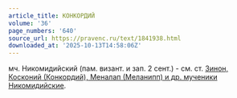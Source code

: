 ```yaml
---
article_title: КОНКОРДИЙ
volume: '36'
page_numbers: '640'
source_url: https://pravenc.ru/text/1841938.html
downloaded_at: '2025-10-13T14:58:06Z'
---
```


мч. Никомидийский (пам. визант. и зап. 2 сент.) - см. ст. [Зинон, Косконий (Конкордий), Меналап (Меланипп) и др. мученики Никомидийские](<https://pravenc.ru/text/Зинон  Косконий (Конкордий)  Меналап (Меланипп) и др  мученики Никомидийские.html>).
